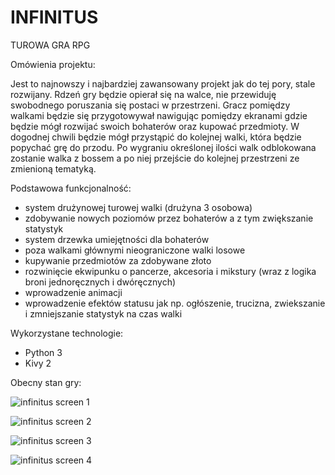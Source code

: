# INFINITUS
TUROWA GRA RPG

Omówienia projektu:

Jest to najnowszy i najbardziej zawansowany projekt jak do tej pory, stale rozwijany.
Rdzeń gry będzie opierał się na walce, nie przewiduję swobodnego poruszania się postaci w przestrzeni. Gracz pomiędzy walkami będzie się przygotowywał nawigując pomiędzy ekranami gdzie będzie mógł rozwijać swoich bohaterów oraz kupować przedmioty. W dogodnej chwili będzie mógł przystąpić do kolejnej walki, która będzie popychać grę do przodu. Po wygraniu określonej ilości walk odblokowana zostanie walka z bossem a po niej przejście do kolejnej przestrzeni ze zmienioną tematyką.

Podstawowa funkcjonalność:

- system drużynowej turowej walki (drużyna 3 osobowa)
- zdobywanie nowych poziomów przez bohaterów a z tym zwiększanie statystyk
- system drzewka umiejętności dla bohaterów
- poza walkami głównymi nieograniczone walki losowe
- kupywanie przedmiotów za zdobywane złoto
- rozwinięcie ekwipunku o pancerze, akcesoria i mikstury (wraz z logika broni jednoręcznych i dwóręcznych)
- wprowadzenie animacji
- wprowadzenie efektów statusu jak np. ogłószenie, trucizna, zwiekszanie i zmniejszanie statystyk na czas walki

Wykorzystane technologie:
- Python 3
- Kivy 2

Obecny stan gry:

![infinitus screen 1](https://github.com/MarcinLangsam/Infinitus/assets/127155913/481e7bfc-775f-498f-8543-1d8060d4e515)

![infinitus screen 2](https://github.com/MarcinLangsam/Infinitus/assets/127155913/9c7e30cc-752d-415a-86b4-6421ddd22956)

![infinitus screen 3](https://github.com/MarcinLangsam/Infinitus/assets/127155913/8b6661cd-09b9-4fa4-a5d7-7add5de5a3c1)

![infinitus screen 4](https://github.com/MarcinLangsam/Infinitus/assets/127155913/51009144-0c0e-4a42-b4c9-b4b3bf13c93c)
